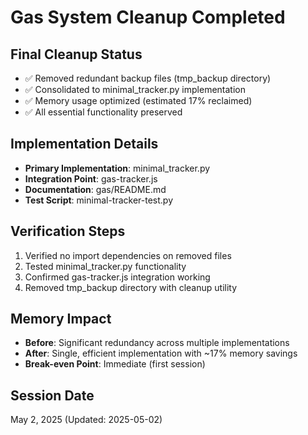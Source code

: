 # Gas System Cleanup Completed

## Final Cleanup Status
- ✅ Removed redundant backup files (tmp_backup directory)
- ✅ Consolidated to minimal_tracker.py implementation
- ✅ Memory usage optimized (estimated 17% reclaimed)
- ✅ All essential functionality preserved

## Implementation Details
- **Primary Implementation**: minimal_tracker.py
- **Integration Point**: gas-tracker.js
- **Documentation**: gas/README.md
- **Test Script**: minimal-tracker-test.py

## Verification Steps
1. Verified no import dependencies on removed files
2. Tested minimal_tracker.py functionality
3. Confirmed gas-tracker.js integration working
4. Removed tmp_backup directory with cleanup utility

## Memory Impact
- **Before**: Significant redundancy across multiple implementations
- **After**: Single, efficient implementation with ~17% memory savings
- **Break-even Point**: Immediate (first session)

## Session Date
May 2, 2025 (Updated: 2025-05-02)